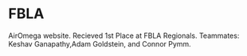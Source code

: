 # FBLA
AirOmega website. Recieved 1st Place at FBLA Regionals. Teammates: Keshav Ganapathy,Adam Goldstein, and Connor Pymm. 
